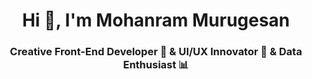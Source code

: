 <h1 align="center">Hi 👋, I'm Mohanram Murugesan</h1>
<h3 align="center">Creative Front-End Developer 🚀 & UI/UX Innovator 🎨 & Data Enthusiast 📊</h3>
